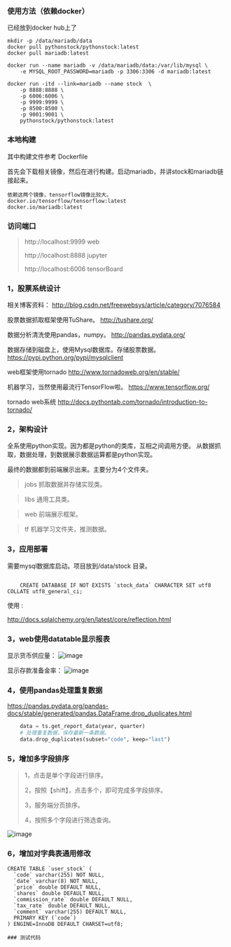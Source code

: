 ﻿### 使用方法（依赖docker）

已经放到docker hub上了

```
mkdir -p /data/mariadb/data
docker pull pythonstock/pythonstock:latest
docker pull mariadb:latest

docker run --name mariadb -v /data/mariadb/data:/var/lib/mysql \
    -e MYSQL_ROOT_PASSWORD=mariadb -p 3306:3306 -d mariadb:latest

docker run -itd --link=mariadb --name stock  \
    -p 8888:8888 \
    -p 6006:6006 \
    -p 9999:9999 \
    -p 8500:8500 \
    -p 9001:9001 \
    pythonstock/pythonstock:latest

```


### 本地构建

其中构建文件参考 Dockerfile

首先会下载相关镜像，然后在进行构建。启动mariadb，并讲stock和mariadb链接起来。

```
依赖这两个镜像，tensorflow镜像比较大。
docker.io/tensorflow/tensorflow:latest
docker.io/mariadb:latest
```

### 访问端口

> http://localhost:9999 web 
>
> http://localhost:8888 jupyter
>
> http://localhost:6006 tensorBoard

### 1，股票系统设计

相关博客资料：
http://blog.csdn.net/freewebsys/article/category/7076584

股票数据抓取框架使用TuShare。
http://tushare.org/

数据分析清洗使用pandas，numpy。
http://pandas.pydata.org/

数据存储到磁盘上，使用Mysql数据库。存储股票数据。
https://pypi.python.org/pypi/mysqlclient

web框架使用tornado
http://www.tornadoweb.org/en/stable/

机器学习，当然使用最流行TensorFlow啦。
https://www.tensorflow.org/

tornado web系统
http://docs.pythontab.com/tornado/introduction-to-tornado/


### 2，架构设计
全系使用python实现。因为都是python的类库，互相之间调用方便。
从数据抓取，数据处理，到数据展示数据运算都是python实现。

最终的数据都到前端展示出来。主要分为4个文件夹。

> jobs 抓取数据并存储实现类。

> libs 通用工具类。

> web 前端展示框架。

> tf 机器学习文件夹，推测数据。

### 3，应用部署

需要mysql数据库启动。项目放到/data/stock 目录。
```

    CREATE DATABASE IF NOT EXISTS `stock_data` CHARACTER SET utf8 COLLATE utf8_general_ci;
```

使用 :

http://docs.sqlalchemy.org/en/latest/core/reflection.html

### 3，web使用datatable显示报表

显示货币供应量：
 ![image](https://raw.githubusercontent.com/pythonstock/stock/master/web/static/img/stock-data-01.png)

 显示存款准备金率：
 ![image](https://raw.githubusercontent.com/pythonstock/stock/master/web/static/img/stock-data-02.png)

### 4，使用pandas处理重复数据

https://pandas.pydata.org/pandas-docs/stable/generated/pandas.DataFrame.drop_duplicates.html

```python
    data = ts.get_report_data(year, quarter)
    # 处理重复数据，保存最新一条数据。
    data.drop_duplicates(subset="code", keep="last")
```

### 5，增加多字段排序

> 1，点击是单个字段进行排序。
>
> 2，按照【shift】，点击多个，即可完成多字段排序。
> 
> 3，服务端分页排序。
>
> 4，按照多个字段进行筛选查询。

 ![image](https://raw.githubusercontent.com/pythonstock/stock/master/web/static/img/stock-data-04.png)


### 6，增加对字典表通用修改

```
CREATE TABLE `user_stock` (
  `code` varchar(255) NOT NULL,
  `date` varchar(8) NOT NULL,
  `price` double DEFAULT NULL,
  `shares` double DEFAULT NULL,
  `commission_rate` double DEFAULT NULL,
  `tax_rate` double DEFAULT NULL,
  `comment` varchar(255) DEFAULT NULL,
  PRIMARY KEY (`code`)
) ENGINE=InnoDB DEFAULT CHARSET=utf8;
```

```
### 测试代码
```
